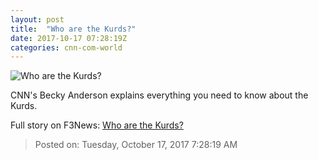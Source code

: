 ```yaml
---
layout: post
title:  "Who are the Kurds?"
date: 2017-10-17 07:28:19Z
categories: cnn-com-world
---
```


![Who are the Kurds?](http://i2.cdn.cnn.com/cnnnext/dam/assets/170922151712-who-are-the-kurds-3-super-tease.jpg)

CNN's Becky Anderson explains everything you need to know about the Kurds.


Full story on F3News: [Who are the Kurds?](http://www.f3nws.com/n/AWVuVG)

> Posted on: Tuesday, October 17, 2017 7:28:19 AM

